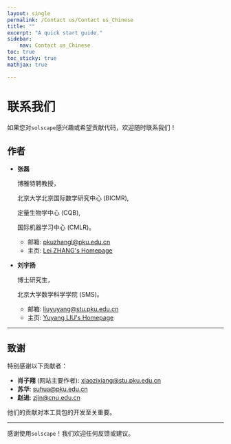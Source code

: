 ```yaml
---
layout: single
permalink: /Contact us/Contact us_Chinese
title: ""
excerpt: "A quick start guide."
sidebar:
    nav: Contact us_Chinese
toc: true
toc_sticky: true
mathjax: true

---
```

# 联系我们

如果您对`solscape`感兴趣或希望贡献代码，欢迎随时联系我们！

## 作者

- **张磊**

  博雅特聘教授，
  
  北京大学北京国际数学研究中心 (BICMR),
  
  定量生物学中心 (CQB),
  
  国际机器学习中心 (CMLR)。
  
  - 邮箱: [pkuzhangl@pku.edu.cn](mailto:pkuzhangl@pku.edu.cn)  
  - 主页: [Lei ZHANG's Homepage](http://faculty.bicmr.pku.edu.cn/~zhanglei/)

- **刘宇扬**

  博士研究生，

  北京大学数学科学学院 (SMS)。
  
  - 邮箱: [liuyuyang@stu.pku.edu.cn](mailto:liuyuyang@stu.pku.edu.cn)  
  - 主页: [Yuyang LIU's Homepage](https://liuonly1121.github.io/)

---

## 致谢

特别感谢以下贡献者：
- **肖子翔** (网站主要作者): [xiaozixiang@stu.pku.edu.cn](mailto:xiaozixiang@stu.pku.edu.cn)
- **苏华**: [suhua@pku.edu.cn](mailto:suhua@pku.edu.cn)
- **赵进**: [zjin@cnu.edu.cn](mailto:zjin@cnu.edu.cn)

他们的贡献对本工具包的开发至关重要。

---

感谢使用`solscape`！我们欢迎任何反馈或建议。
